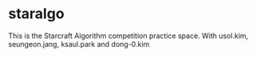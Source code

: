 # staralgo

This is the Starcraft Algorithm competition practice space.
With usol.kim, seungeon.jang, ksaul.park and dong-0.kim

